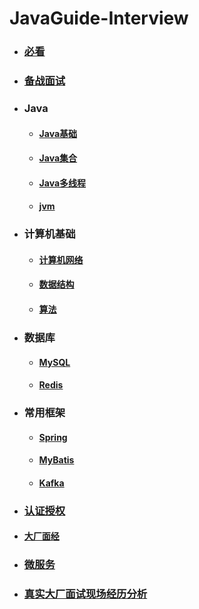 # JavaGuide-Interview

- ### [必看](./docs/a-0必看.md)
- ### [备战面试](./docs/a-1备战面试.md)
- ### Java
  - #### [Java基础](./docs/b-1面试题总结-Java基础.md)
  - #### [Java集合](./docs/b-2Java集合.md)
  - #### [Java多线程](./docs/b-3Java多线程.md)
  - #### [jvm](./docs/b-4jvm.md)
- ### 计算机基础
  - #### [计算机网络](./docs/c-1计算机网络.md)
  - #### [数据结构](./docs/c-2数据结构.md)
  - #### [算法](./docs/c-3算法.md)
 - ### 数据库
   - #### [MySQL](./docs/d-1-mysql.md)
   - #### [Redis](./docs/d-2-redis.md)
- ### 常用框架
  - #### [Spring](./docs/e-1spring.md)
  - #### [MyBatis](./docs/e-2mybatis.md)
  - #### [Kafka](./docs/d-3kafka.md)
- ### [认证授权](./docs/f-1认证授权.md)
- ####  [大厂面经](./docs/g-面试经验.md)
- ### [微服务](./docs/h-微服务.md)
- ### [真实大厂面试现场经历分析](./docs/i-真实大厂面试现场.md)




